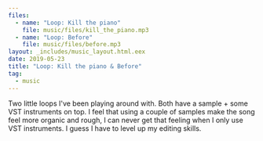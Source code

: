 ```yaml
---
files:
  - name: "Loop: Kill the piano"
    file: music/files/kill_the_piano.mp3
  - name: "Loop: Before"
    file: music/files/before.mp3
layout: _includes/music_layout.html.eex
date: 2019-05-23
title: "Loop: Kill the piano & Before"
tag:
  - music
---
```


Two little loops I've been playing around with. Both have a sample + some VST
instruments on top. I feel that using a couple of samples make the song feel
more organic and rough, I can never get that feeling when I only use VST
instruments. I guess I have to level up my editing skills.

